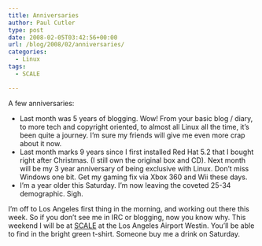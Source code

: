 ```yaml
---
title: Anniversaries
author: Paul Cutler
type: post
date: 2008-02-05T03:42:56+00:00
url: /blog/2008/02/anniversaries/
categories:
  - Linux
tags:
  - SCALE

---
```

A few anniversaries:

  * Last month was 5 years of blogging. Wow! From your basic blog / diary, to more tech and copyright oriented, to almost all Linux all the time, it&#8217;s been quite a journey. I&#8217;m sure my friends will give me even more crap about it now.
  * Last month marks 9 years since I first installed Red Hat 5.2 that I bought right after Christmas. (I still own the original box and CD). Next month will be my 3 year anniversary of being exclusive with Linux. Don&#8217;t miss Windows one bit. Get my gaming fix via Xbox 360 and Wii these days.
  * I&#8217;m a year older this Saturday. I&#8217;m now leaving the coveted 25-34 demographic. Sigh.

I&#8217;m off to Los Angeles first thing in the morning, and working out there this week. So if you don&#8217;t see me in IRC or blogging, now you know why. This weekend I will be at [SCALE][1] at the Los Angeles Airport Westin. You&#8217;ll be able to find in the bright green t-shirt. Someone buy me a drink on Saturday.

 [1]: http://www.socallinuxexpo.org/